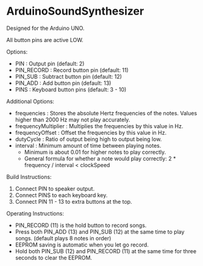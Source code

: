 # ArduinoSoundSynthesizer

Designed for the Arduino UNO.

All button pins are active LOW.

Options: 
 * PIN                  : Output pin (default: 2)
 * PIN_RECORD           : Record button pin (default: 11)
 * PIN_SUB              : Subtract button pin (default: 12)
 * PIN_ADD              : Add button pin (default: 13)
 * PINS                 : Keyboard button pins (default: 3 - 10)

Additional Options: 
 * frequencies          : Stores the absolute Hertz frequencies of the notes. Values higher than 2000 Hz may not play accurately.
 * frequencyMultiplier  : Multiplies the frequencies by this value in Hz.
 * frequencyOffset      : Offset the frequencies by this value in Hz.
 * dutyCycle            : Ratio of output being high to output being low.
 * interval             : Minimum amount of time between playing notes.
    * Minimum is about 0.01 for higher notes to play correctly.
    * General formula for whether a note would play correctly: 2 * frequency / interval < clockSpeed

Build Instructions: 
1. Connect PIN to speaker output. 
1. Connect PINS to each keyboard key.
1. Connect PIN 11 - 13 to extra buttons at the top.

Operating Instructions: 
* PIN_RECORD (11) is the hold button to record songs.
* Press both PIN_ADD (13) and PIN_SUB (12) at the same time to play songs. (default plays 8 notes in order)
* EEPROM saving is automatic when you let go record.
* Hold both PIN_SUB (12) and PIN_RECORD (11) at the same time for three seconds to clear the EEPROM.
